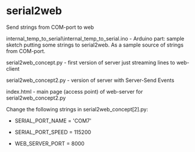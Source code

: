 # serial2web
Send strings from COM-port to web

internal_temp_to_serial\internal_temp_to_serial.ino - Arduino part: sample sketch
putting some strings to serial2web. As a sample source of strings from COM-port.

serial2web_concept.py - first version of server just streaming lines to web-client

serial2web_concept2.py - version of server with Server-Send Events

index.html - main page (access point) of web-server for serial2web_concept2.py

Change the following strings in serial2web_concept[2].py:

* SERIAL_PORT_NAME = 'COM7'
* SERIAL_PORT_SPEED = 115200

* WEB_SERVER_PORT = 8000




